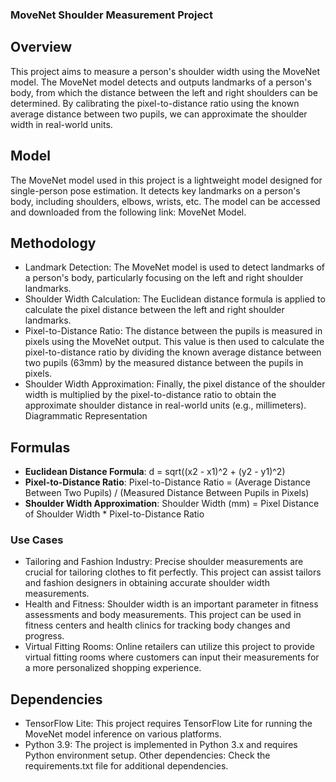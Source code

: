 ### MoveNet Shoulder Measurement Project
## Overview
This project aims to measure a person's shoulder width using the MoveNet model. The MoveNet model detects and outputs landmarks of a person's body, from which the distance between the left and right shoulders can be determined. By calibrating the pixel-to-distance ratio using the known average distance between two pupils, we can approximate the shoulder width in real-world units.

## Model
The MoveNet model used in this project is a lightweight model designed for single-person pose estimation. It detects key landmarks on a person's body, including shoulders, elbows, wrists, etc. The model can be accessed and downloaded from the following link: MoveNet Model.

## Methodology
* Landmark Detection: The MoveNet model is used to detect landmarks of a person's body, particularly focusing on the left and right shoulder landmarks.
* Shoulder Width Calculation: The Euclidean distance formula is applied to calculate the pixel distance between the left and right shoulder landmarks.
* Pixel-to-Distance Ratio: The distance between the pupils is measured in pixels using the MoveNet output. This value is then used to calculate the pixel-to-distance ratio by dividing the known average distance between two pupils (63mm) by the measured distance between the pupils in pixels.
* Shoulder Width Approximation: Finally, the pixel distance of the shoulder width is multiplied by the pixel-to-distance ratio to obtain the approximate shoulder distance in real-world units (e.g., millimeters).
Diagrammatic Representation

## Formulas
- **Euclidean Distance Formula**: d = sqrt((x2 - x1)^2 + (y2 - y1)^2)
- **Pixel-to-Distance Ratio**: Pixel-to-Distance Ratio = (Average Distance Between Two Pupils) / (Measured Distance Between Pupils in Pixels)
- **Shoulder Width Approximation**: Shoulder Width (mm) = Pixel Distance of Shoulder Width * Pixel-to-Distance Ratio


### Use Cases
* Tailoring and Fashion Industry: Precise shoulder measurements are crucial for tailoring clothes to fit perfectly. This project can assist tailors and fashion designers in obtaining accurate shoulder width measurements.
* Health and Fitness: Shoulder width is an important parameter in fitness assessments and body measurements. This project can be used in fitness centers and health clinics for tracking body changes and progress.
* Virtual Fitting Rooms: Online retailers can utilize this project to provide virtual fitting rooms where customers can input their measurements for a more personalized shopping experience.
## Dependencies
* TensorFlow Lite: This project requires TensorFlow Lite for running the MoveNet model inference on various platforms.
* Python 3.9: The project is implemented in Python 3.x and requires Python environment setup.
Other dependencies: Check the requirements.txt file for additional dependencies.
